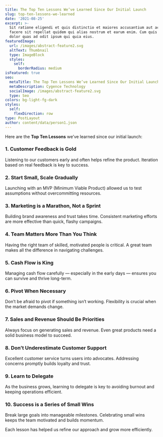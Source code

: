```yaml
---
title: The Top Ten Lessons We’ve Learned Since Our Initial Launch
slug: top-ten-lessons-we-learned
date: '2021-08-25'
excerpt: >-
  Sit ratione eligendi et quis distinctio et maiores accusantium aut accusamus
  facere sit repellat quidem qui alias nostrum et earum enim. Cum quis sint eos
  dolor quas ad odit ipsum qui quia eius.
featuredImage:
  url: /images/abstract-feature2.svg
  altText: Thumbnail
  type: ImageBlock
  styles:
    self:
      borderRadius: medium
isFeatured: true
seo:
  metaTitle: The Top Ten Lessons We’ve Learned Since Our Initial Launch
  metaDescription: Cygence Technology
  socialImage: /images/abstract-feature2.svg
  type: Seo
colors: bg-light-fg-dark
styles:
  self:
    flexDirection: row
type: PostLayout
author: content/data/person1.json
---
```

Here are the **Top Ten Lessons** we’ve learned since our initial launch:

### 1. **Customer Feedback is Gold**

Listening to our customers early and often helps refine the product. Iteration based on real feedback is key to success.

### 2. **Start Small, Scale Gradually**

Launching with an MVP (Minimum Viable Product) allowed us to test assumptions without overcommitting resources.

### 3. **Marketing is a Marathon, Not a Sprint**

Building brand awareness and trust takes time. Consistent marketing efforts are more effective than quick, flashy campaigns.

### 4. **Team Matters More Than You Think**

Having the right team of skilled, motivated people is critical. A great team makes all the difference in navigating challenges.

### 5. **Cash Flow is King**

Managing cash flow carefully — especially in the early days — ensures you can survive and thrive long-term.

### 6. **Pivot When Necessary**

Don’t be afraid to pivot if something isn’t working. Flexibility is crucial when the market demands change.

### 7. **Sales and Revenue Should Be Priorities**

Always focus on generating sales and revenue. Even great products need a solid business model to succeed.

### 8. **Don’t Underestimate Customer Support**

Excellent customer service turns users into advocates. Addressing concerns promptly builds loyalty and trust.

### 9. **Learn to Delegate**

As the business grows, learning to delegate is key to avoiding burnout and keeping operations efficient.

### 10. **Success is a Series of Small Wins**

Break large goals into manageable milestones. Celebrating small wins keeps the team motivated and builds momentum.

Each lesson has helped us refine our approach and grow more efficiently.
